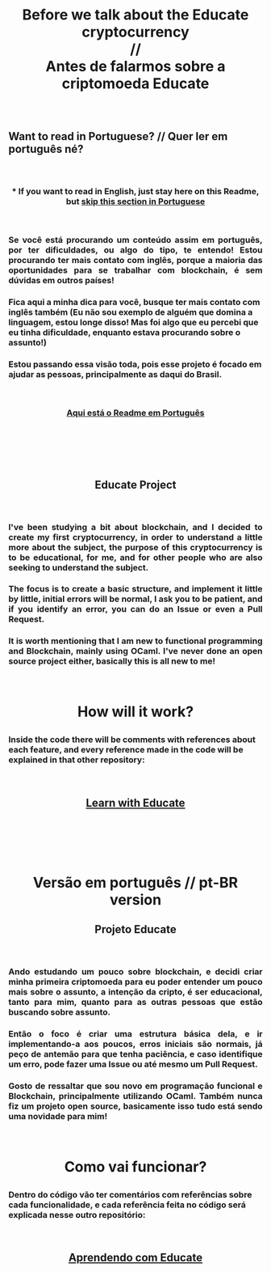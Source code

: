 # <p style="text-align: center"> <b>Before we talk about the Educate cryptocurrency</b><br>//<br> Antes de falarmos sobre a criptomoeda Educate


<br>

## <p><b>Want to read in Portuguese? // Quer ler em português né?

<br>

### <p style="text-align: center"><b>* If you want to read in English, just stay here on this Readme, but [skip this section in Portuguese](#educate-project) </p>

<br>

### <p style="text-align: justify">Se você está procurando um conteúdo assim em português, por ter dificuldades, ou algo do tipo, te entendo! Estou procurando ter mais contato com inglês, porque a maioria das oportunidades para se trabalhar com blockchain, é sem dúvidas em outros países!

### Fica aqui a minha dica para você, busque ter mais contato com inglês também (Eu não sou exemplo de alguém que domina a linguagem, estou longe disso! Mas foi algo que eu percebi que eu tinha dificuldade, enquanto estava procurando sobre o assunto!)

### Estou passando essa visão toda, pois esse projeto é focado em ajudar as pessoas, principalmente as daqui do Brasil.

<br>

### <p align=center>[Aqui está o Readme em Português](#projeto-educate)

<br>

### <p style="text-align: justify">

<br><br>

## <p align=center id="educate-project"><b>Educate Project</p>

<br>

<div>

### <p style="text-align: justify">I've been studying a bit about blockchain, and I decided to create my first cryptocurrency, in order to understand a little more about the subject, the purpose of this cryptocurrency is to be educational, for me, and for other people who are also seeking to understand the subject.</p>

### <p style="text-align: justify">The focus is to create a basic structure, and implement it little by little, initial errors will be normal, I ask you to be patient, and if you identify an error, you can do an Issue or even a Pull Request.</p>

### <p style="text-align: justify">It is worth mentioning that I am new to functional programming and Blockchain, mainly using OCaml. I've never done an open source project either, basically this is all new to me!</p>

<br>

# <p align=center><b>How will it work?</b></p>

### Inside the code there will be comments with references about each feature, and every reference made in the code will be explained in that other repository:

<br>

## <p align=center><a href="https://github.com/brun0lass/Learn-with-Educate.git">Learn with Educate</a></p>

</div>

<br><br><br><br>

# <p align=center> <b>Versão em português</b> // pt-BR version
## <p align=center id="projeto-educate"><b>Projeto Educate</b></p>

<br>

<div>

### <p style="text-align: justify">Ando estudando um pouco sobre blockchain, e decidi criar minha primeira criptomoeda para eu poder entender um pouco mais sobre o assunto, a intenção da cripto, é ser educacional, tanto para mim, quanto para as outras pessoas que estão buscando sobre assunto.</p>

### <p style="text-align: justify">Então o foco é criar uma estrutura básica dela, e ir implementando-a aos poucos, erros iniciais são normais, já peço de antemão para que tenha paciência, e caso identifique um erro, pode fazer uma Issue ou até mesmo um Pull Request.</p>

### <p style="text-align: justify">Gosto de ressaltar que sou novo em programação funcional e Blockchain, principalmente utilizando OCaml. Também nunca fiz um projeto open source, basicamente isso tudo está sendo uma novidade para mim!</p>

<br>

# <p align=center><b>Como vai funcionar?</b></p>

### Dentro do código vão ter comentários com referências sobre cada funcionalidade, e cada referência feita no código será explicada nesse outro repositório:

<br>

## <p align=center><a href="https://github.com/brun0lass/Learn-with-Educate.git">Aprendendo com Educate</a></p>

</div>
